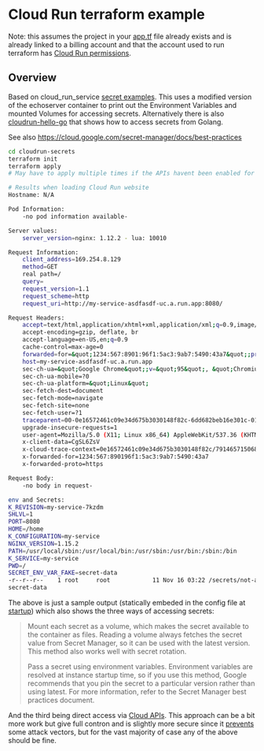 # Cloud Run terraform example

Note: this assumes the project in your [app.tf](./app.tf) file already exists and is already linked to a billing account and that the account used to run terraform has [Cloud Run permissions](https://cloud.google.com/run/docs/reference/iam/roles#additional-configuration).

## Overview

Based on cloud_run_service [secret examples](https://registry.terraform.io/providers/hashicorp/google/latest/docs/resources/cloud_run_service#example-usage---cloud-run-service-secret-volumes). This uses a modified version of the echoserver container to print out the Environment Variables and mounted Volumes for accessing secrets. Alternatively there is also [cloudrun-hello-go](./cloudrun-hello-go) that shows how to access secrets from Golang.

See also https://cloud.google.com/secret-manager/docs/best-practices

```bash
cd cloudrun-secrets
terraform init
terraform apply
# May have to apply multiple times if the APIs havent been enabled for your project yet.

# Results when loading Cloud Run website
Hostname: N/A

Pod Information:
	-no pod information available-

Server values:
	server_version=nginx: 1.12.2 - lua: 10010

Request Information:
	client_address=169.254.8.129
	method=GET
	real path=/
	query=
	request_version=1.1
	request_scheme=http
	request_uri=http://my-service-asdfasdf-uc.a.run.app:8080/

Request Headers:
	accept=text/html,application/xhtml+xml,application/xml;q=0.9,image/avif,image/webp,image/apng,*/*;q=0.8,application/signed-exchange;v=b3;q=0.9
	accept-encoding=gzip, deflate, br
	accept-language=en-US,en;q=0.9
	cache-control=max-age=0
	forwarded=for=&quot;1234:567:8901:96f1:5ac3:9ab7:5490:43a7&quot;;proto=https
	host=my-service-asdfasdf-uc.a.run.app
	sec-ch-ua=&quot;Google Chrome&quot;;v=&quot;95&quot;, &quot;Chromium&quot;;v=&quot;95&quot;, &quot;;Not A Brand&quot;;v=&quot;99&quot;
	sec-ch-ua-mobile=?0
	sec-ch-ua-platform=&quot;Linux&quot;
	sec-fetch-dest=document
	sec-fetch-mode=navigate
	sec-fetch-site=none
	sec-fetch-user=?1
	traceparent=00-0e16572461c09e34d675b3030148f82c-6dd682beb16e301c-01
	upgrade-insecure-requests=1
	user-agent=Mozilla/5.0 (X11; Linux x86_64) AppleWebKit/537.36 (KHTML, like Gecko) Chrome/95.0.4638.69 Safari/537.36
	x-client-data=CgSL6ZsV
	x-cloud-trace-context=0e16572461c09e34d675b3030148f82c/7914657150682411036;o=1
	x-forwarded-for=1234:567:890196f1:5ac3:9ab7:5490:43a7
	x-forwarded-proto=https

Request Body:
	-no body in request-

env and Secrets:
K_REVISION=my-service-7kzdm
SHLVL=1
PORT=8080
HOME=/home
K_CONFIGURATION=my-service
NGINX_VERSION=1.15.2
PATH=/usr/local/sbin:/usr/local/bin:/usr/sbin:/usr/bin:/sbin:/bin
K_SERVICE=my-service
PWD=/
SECRET_ENV_VAR_FAKE=secret-data
-r--r--r--    1 root     root            11 Nov 16 03:22 /secrets/not-a-real-secret
secret-data
```

The above is just a sample output (statically embeded in the config file at [startup](./app.tf#L58)) which also shows the three ways of accessing secrets:

> Mount each secret as a volume, which makes the secret available to the container as files. Reading a volume always fetches the secret value from Secret Manager, so it can be used with the latest version. This method also works well with secret rotation.
>
> Pass a secret using environment variables. Environment variables are resolved at instance startup time, so if you use this method, Google recommends that you pin the secret to a particular version rather than using latest.
For more information, refer to the Secret Manager best practices document.

And the third being direct access via [Cloud APIs](https://cloud.google.com/secret-manager/docs/reference/libraries). This approach can be a bit more work but give full contron and is slightly more secure since it [prevents](https://cloud.google.com/secret-manager/docs/best-practices#coding_practices) some attack vectors, but for the vast majority of case any of the above should be fine.
